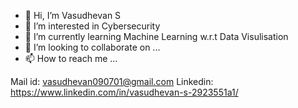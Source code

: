 - 👋 Hi, I’m Vasudhevan S
- 👀 I’m interested in Cybersecurity
- 🌱 I’m currently learning Machine Learning w.r.t Data Visulisation
- 💞️ I’m looking to collaborate on ...
- 📫 How to reach me ...

Mail id: vasudhevan090701@gmail.com 
Linkedin: https://www.linkedin.com/in/vasudhevan-s-2923551a1/

<!---
vasu-0907/vasu-0907 is a ✨ special ✨ repository because its `README.md` (this file) appears on your GitHub profile.
You can click the Preview link to take a look at your changes.
--->
